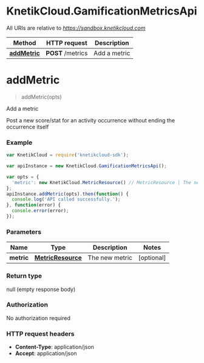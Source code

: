 # KnetikCloud.GamificationMetricsApi

All URIs are relative to *https://sandbox.knetikcloud.com*

Method | HTTP request | Description
------------- | ------------- | -------------
[**addMetric**](GamificationMetricsApi.md#addMetric) | **POST** /metrics | Add a metric


<a name="addMetric"></a>
# **addMetric**
> addMetric(opts)

Add a metric

Post a new score/stat for an activity occurrence without ending the occurrence itself

### Example
```javascript
var KnetikCloud = require('knetikcloud-sdk');

var apiInstance = new KnetikCloud.GamificationMetricsApi();

var opts = { 
  'metric': new KnetikCloud.MetricResource() // MetricResource | The new metric
};
apiInstance.addMetric(opts).then(function() {
  console.log('API called successfully.');
}, function(error) {
  console.error(error);
});

```

### Parameters

Name | Type | Description  | Notes
------------- | ------------- | ------------- | -------------
 **metric** | [**MetricResource**](MetricResource.md)| The new metric | [optional] 

### Return type

null (empty response body)

### Authorization

No authorization required

### HTTP request headers

 - **Content-Type**: application/json
 - **Accept**: application/json

